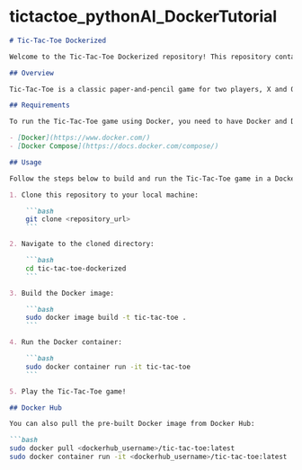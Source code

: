 # tictactoe_pythonAI_DockerTutorial


```markdown
# Tic-Tac-Toe Dockerized

Welcome to the Tic-Tac-Toe Dockerized repository! This repository contains everything you need to run a Tic-Tac-Toe game in a Docker container.

## Overview

Tic-Tac-Toe is a classic paper-and-pencil game for two players, X and O, who take turns marking the spaces in a 3×3 grid. The player who succeeds in placing three of their marks in a horizontal, vertical, or diagonal row wins the game.

## Requirements

To run the Tic-Tac-Toe game using Docker, you need to have Docker and Docker Compose installed on your system.

- [Docker](https://www.docker.com/)
- [Docker Compose](https://docs.docker.com/compose/)

## Usage

Follow the steps below to build and run the Tic-Tac-Toe game in a Docker container:

1. Clone this repository to your local machine:

    ```bash
    git clone <repository_url>
    ```

2. Navigate to the cloned directory:

    ```bash
    cd tic-tac-toe-dockerized
    ```

3. Build the Docker image:

    ```bash
    sudo docker image build -t tic-tac-toe .
    ```

4. Run the Docker container:

    ```bash
    sudo docker container run -it tic-tac-toe
    ```

5. Play the Tic-Tac-Toe game!

## Docker Hub

You can also pull the pre-built Docker image from Docker Hub:

```bash
sudo docker pull <dockerhub_username>/tic-tac-toe:latest
sudo docker container run -it <dockerhub_username>/tic-tac-toe:latest
```
